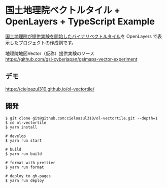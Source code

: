 # 国土地理院ベクトルタイル + OpenLayers + TypeScript Example

[国土地理院が提供実験を開始したバイナリベクトルタイル](https://github.com/gsi-cyberjapan/gsimaps-vector-experiment "地理院地図Vector（仮称）提供実験のソース")を OpenLayers で表示したプロジェクトの作成例です。

地理院地図Vector（仮称）提供実験のソース  
<https://github.com/gsi-cyberjapan/gsimaps-vector-experiment>

## デモ

<https://cieloazul310.github.io/ol-vectortile/>

## 開発

```shell
$ git clone git@github.com:cieloazul310/ol-vectortile.git --depth=1
$ cd ol-vectortile
$ yarn install

# develop
$ yarn run start

# build
$ yarn run build

# format with prettier
$ yarn run format

# deploy to gh-pages
$ yarn run deploy
```
